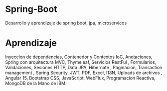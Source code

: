 ﻿# Spring-Boot

Desarrollo y aprendizaje de spring boot, jpa, microservicos 

# Aprendizaje

Inyeccion de dependencias, Contenedor y Contextos IoC,
Anotaciones, Spring con arquitectura MVC, Thymeleaf, Servicios RestFul ,
Formularios, Validaciones, Sesiones HTTP, Data JPA, Hibernate , Paginacion,
Transaction management , Spring Security, JWT, PDF, Excel,
I18N, Uploads de archivos , Angular 15, Bootstrap CSS, JavaScript, WebFlux,
Programacion Reactiva, MongoDB de la Mano de IBM.
